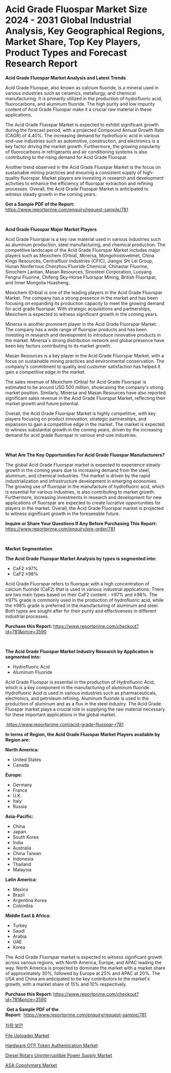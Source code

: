 <p><h1>Acid Grade Fluospar Market Size 2024 - 2031 Global Industrial Analysis, Key Geographical Regions, Market Share, Top Key Players, Product Types and Forecast Research Report</h1></p><p><strong>Acid Grade Fluospar Market Analysis and Latest Trends</strong></p>
<p><p>Acid Grade Fluospar, also known as calcium fluoride, is a mineral used in various industries such as ceramics, metallurgy, and chemical manufacturing. It is primarily utilized in the production of hydrofluoric acid, fluorocarbons, and aluminum fluoride. The high purity and low impurity content of Acid Grade Fluospar make it a crucial raw material in these applications.</p><p>The Acid Grade Fluospar Market is expected to exhibit significant growth during the forecast period, with a projected Compound Annual Growth Rate (CAGR) of 4.40%. The increasing demand for hydrofluoric acid in various end-use industries such as automotive, construction, and electronics is a key factor driving the market growth. Furthermore, the growing popularity of fluorocarbons in refrigerants and air conditioning systems is also contributing to the rising demand for Acid Grade Fluospar.</p><p>Another trend observed in the Acid Grade Fluospar Market is the focus on sustainable mining practices and ensuring a consistent supply of high-quality fluorspar. Market players are investing in research and development activities to enhance the efficiency of fluorspar extraction and refining processes. Overall, the Acid Grade Fluospar Market is anticipated to witness steady growth in the coming years.</p></p>
<p><strong>Get a Sample PDF of the Report:&nbsp;</strong> <a href="https://www.reportprime.com/enquiry/request-sample/781">https://www.reportprime.com/enquiry/request-sample/781</a></p>
<p>&nbsp;</p>
<p><strong>Acid Grade Fluospar Major Market Players</strong></p>
<p><p>Acid Grade Fluorspar is a key raw material used in various industries such as aluminum production, steel manufacturing, and chemical production. The competitive landscape of the Acid Grade Fluorspar Market includes major players such as Mexichem (Orbia), Minersa, Mongolrostsvetmet, China Kings Resources, Centralfluor Industries (CFIC), Jiangxi Shi Lei Group, Hunan Nonferrous Chenzhou Fluoride Chemical, Chinastar Fluorine, Sinochem Lantian, Masan Resources, Sinosteel Corporation, Luoyang Fengrui Fluorine, Chifeng Sky-Horse Fluorspar Mining, British Fluorspar, and Inner Mongolia Huasheng.</p><p>Mexichem (Orbia) is one of the leading players in the Acid Grade Fluorspar Market. The company has a strong presence in the market and has been focusing on expanding its production capacity to meet the growing demand for acid grade fluorspar. With strategic acquisitions and partnerships, Mexichem is expected to witness significant growth in the coming years.</p><p>Minersa is another prominent player in the Acid Grade Fluorspar Market. The company has a wide range of fluorspar products and has been investing in research and development to introduce innovative products in the market. Minersa's strong distribution network and global presence have been key factors contributing to its market growth.</p><p>Masan Resources is a key player in the Acid Grade Fluorspar Market, with a focus on sustainable mining practices and environmental conservation. The company's commitment to quality and customer satisfaction has helped it gain a competitive edge in the market.</p><p>The sales revenue of Mexichem (Orbia) for Acid Grade Fluorspar is estimated to be around USD 500 million, showcasing the company's strong market position. Similarly, Minersa and Masan Resources have also reported significant sales revenue in the Acid Grade Fluorspar Market, reflecting their market growth and future potential.</p><p>Overall, the Acid Grade Fluorspar Market is highly competitive, with key players focusing on product innovation, strategic partnerships, and expansion to gain a competitive edge in the market. The market is expected to witness substantial growth in the coming years, driven by the increasing demand for acid grade fluorspar in various end-use industries.</p></p>
<p>&nbsp;</p>
<p><strong>What Are The Key Opportunities For Acid Grade Fluospar Manufacturers?</strong></p>
<p><p>The global Acid Grade Fluorspar market is expected to experience steady growth in the coming years due to increasing demand from the steel, aluminum, and chemical industries. The market is driven by the rapid industrialization and infrastructure development in emerging economies. The growing use of fluorspar in the manufacture of hydrofluoric acid, which is essential for various industries, is also contributing to market growth. Furthermore, increasing investments in research and development for new applications of fluorspar are expected to create lucrative opportunities for players in the market. Overall, the Acid Grade Fluorspar market is projected to witness significant growth in the foreseeable future.</p></p>
<p><strong>Inquire or Share Your Questions If Any Before Purchasing This Report:</strong> <a href="https://www.reportprime.com/enquiry/pre-order/781">https://www.reportprime.com/enquiry/pre-order/781</a></p>
<p>&nbsp;</p>
<p><strong>Market Segmentation</strong></p>
<p><strong>The Acid Grade Fluospar Market Analysis by types is segmented into:</strong></p>
<p><ul><li>CaF2 ≥97%</li><li>CaF2 ≥98%</li></ul></p>
<p><p>Acid Grade Fluorspar refers to fluorspar with a high concentration of calcium fluoride (CaF2) that is used in various industrial applications. There are two main types based on their CaF2 content - ≥97% and ≥98%. The ≥97% grade is commonly used in the production of hydrofluoric acid, while the ≥98% grade is preferred in the manufacturing of aluminum and steel. Both types are sought after for their purity and effectiveness in different industrial processes.</p></p>
<p><strong>Purchase this Report:&nbsp;</strong><a href="https://www.reportprime.com/checkout?id=781&price=3590">https://www.reportprime.com/checkout?id=781&price=3590</a></p>
<p>&nbsp;</p>
<p><strong>The Acid Grade Fluospar Market Industry Research by Application is segmented into:</strong></p>
<p><ul><li>Hydrofluoric Acid</li><li>Aluminum Fluoride</li></ul></p>
<p><p>Acid Grade Fluospar is essential in the production of Hydrofluoric Acid, which is a key component in the manufacturing of aluminum fluoride. Hydrofluoric Acid is used in various industries such as pharmaceuticals, electronics, and petroleum refining. Aluminum fluoride is used in the production of aluminum and as a flux in the steel industry. The Acid Grade Fluospar market plays a crucial role in supplying the raw material necessary for these important applications in the global market.</p></p>
<p><a href="https://www.reportprime.com/acid-grade-fluospar-r781">&nbsp;https://www.reportprime.com/acid-grade-fluospar-r781</a></p>
<p><strong>In terms of Region, the Acid Grade Fluospar Market Players available by Region are:</strong></p>
<p>
    <p> <strong> North America: </strong>
        <ul>
            <li>United States</li>
            <li>Canada</li>
        </ul>
        </p> 
    <p> <strong> Europe: </strong>
        <ul>
            <li>Germany</li>
            <li>France</li>
            <li>U.K.</li>
            <li>Italy</li>
            <li>Russia</li>
        </ul>
        </p> 
    <p> <strong> Asia-Pacific: </strong>
        <ul>
            <li>China</li>
            <li>Japan</li>
            <li>South Korea</li>
            <li>India</li>
            <li>Australia</li>
            <li>China Taiwan</li>
            <li>Indonesia</li>
            <li>Thailand</li>
            <li>Malaysia</li>
        </ul>
        </p> 
    <p> <strong> Latin America: </strong>
        <ul>
            <li>Mexico</li>
            <li>Brazil</li>
            <li>Argentina Korea</li>
            <li>Colombia</li>
        </ul>
        </p> 
    <p> <strong> Middle East & Africa: </strong>
        <ul>
            <li>Turkey</li>
            <li>Saudi</li>
            <li>Arabia</li>
            <li>UAE</li>
            <li>Korea</li>
        </ul>
    </p>
    </p>
<p><p>The Acid Grade Fluorspar market is expected to witness significant growth across various regions, with North America, Europe, and APAC leading the way. North America is projected to dominate the market with a market share of approximately 30%, followed by Europe at 25% and APAC at 20%. The USA and China are anticipated to be key contributors to the market's growth, with a market share of 15% and 10% respectively.</p></p>
<p><strong>Purchase this Report: </strong><a href="https://www.reportprime.com/checkout?id=781&price=3590">https://www.reportprime.com/checkout?id=781&price=3590</a></p>
<p>&nbsp;<strong>Get a Sample PDF of the Report:&nbsp;&nbsp;</strong><a href="https://www.reportprime.com/enquiry/request-sample/781">https://www.reportprime.com/enquiry/request-sample/781</a></p>
<p><strong></strong></p>
<p><p><a href="https://medium.com/@dungquinhon1992/2024%EB%85%84%EB%B6%80%ED%84%B0-2031%EB%85%84%EA%B9%8C%EC%A7%80%EC%9D%98-%EC%B0%A8%EB%9F%89-%EB%B3%B4%EC%95%88-%EC%8B%9C%EC%9E%A5-%EC%A0%90%EC%9C%A0%EC%9C%A8%EA%B3%BC-%EA%B2%BD%EC%9F%81-%ED%92%8D%EA%B2%BD%EC%97%90-%EB%8C%80%ED%95%9C-%ED%86%B5%EC%B0%B0%EB%A0%A5-41e1884ce2a4">차량 보안</a></p><p><a href="https://www.linkedin.com/pulse/global-file-uploader-market-size-trends-analysis-regional-ain8e">File Uploader Market</a></p><p><a href="https://issuu.com/reportprime-2/docs/hardware-otp-token-authentication-market-size-2030">Hardware OTP Token Authentication Market</a></p><p><a href="https://www.linkedin.com/pulse/global-diesel-rotary-uninterruptible-power-supply-market-trends-1poue">Diesel Rotary Uninterruptible Power Supply Market</a></p><p><a href="https://github.com/Krish2023na/Market-Research-Report-List-5/blob/main/asa-copolymers-market.md">ASA Copolymers Market</a></p></p>